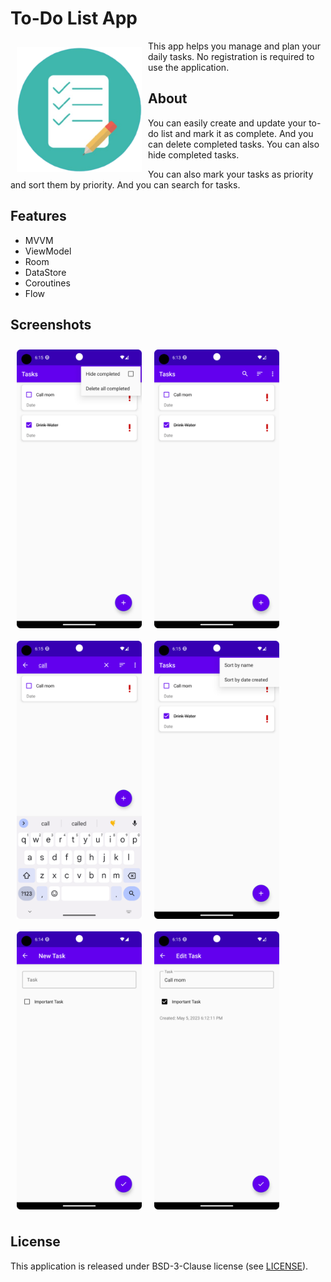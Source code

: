 # To-Do List App

<img src="/readme/logo.png" align="left"
width="200" hspace="10" vspace="10">

This app helps you manage and plan your daily tasks. 
No registration is required to use the application.

## About

You can easily create and update your to-do list and mark it as complete. And you can delete completed tasks. You can also hide completed tasks.

You can also mark your tasks as priority and sort them by priority. And you can search for tasks.

## Features

- MVVM
- ViewModel
- Room
- DataStore
- Coroutines
- Flow

## Screenshots

[<img src="/readme/Screenshot_20230505_181310.png" align="center"
width="200"
    hspace="10" vspace="10">](/readme/Screenshot_20230505_181310.png)
[<img src="/readme/Screenshot_20230505_181517.png" align="left"
width="200"
    hspace="10" vspace="10">](/readme/Screenshot_20230505_181517.png)
[<img src="/readme/Screenshot_20230505_181528.png" align="center"
width="200"
    hspace="10" vspace="10">](/readme/Screenshot_20230505_181528.png)
[<img src="/readme/Screenshot_20230505_181542.png" align="left"
width="200"
    hspace="10" vspace="10">](/readme/Screenshot_20230505_181542.png)
[<img src="/readme/Screenshot_20230505_181600.png" align="center"
width="200"
    hspace="10" vspace="10">](/readme/Screenshot_20230505_181600.png)
[<img src="/readme/Screenshot_20230505_181501.png" align="left"
width="200"
    hspace="10" vspace="10">](/readme/Screenshot_20230505_181501.png)

## License

This application is released under BSD-3-Clause license (see [LICENSE](LICENSE)).
